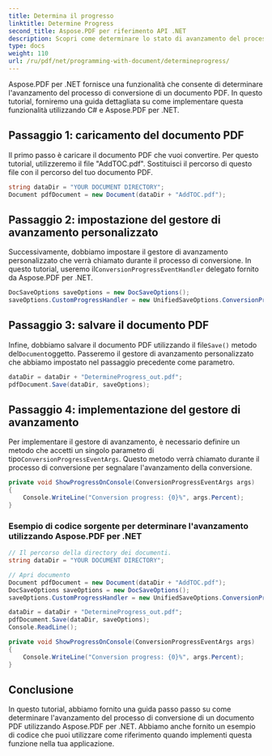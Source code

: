 ```yaml
---
title: Determina il progresso
linktitle: Determine Progress
second_title: Aspose.PDF per riferimento API .NET
description: Scopri come determinare lo stato di avanzamento del processo di conversione di un documento PDF utilizzando Aspose.PDF per .NET con questa guida dettagliata e l'esempio di codice.
type: docs
weight: 110
url: /ru/pdf/net/programming-with-document/determineprogress/
---
```


Aspose.PDF per .NET fornisce una funzionalità che consente di determinare l'avanzamento del processo di conversione di un documento PDF. In questo tutorial, forniremo una guida dettagliata su come implementare questa funzionalità utilizzando C# e Aspose.PDF per .NET.

## Passaggio 1: caricamento del documento PDF

Il primo passo è caricare il documento PDF che vuoi convertire. Per questo tutorial, utilizzeremo il file "AddTOC.pdf". Sostituisci il percorso di questo file con il percorso del tuo documento PDF.

```csharp
string dataDir = "YOUR DOCUMENT DIRECTORY";
Document pdfDocument = new Document(dataDir + "AddTOC.pdf");
```

## Passaggio 2: impostazione del gestore di avanzamento personalizzato

 Successivamente, dobbiamo impostare il gestore di avanzamento personalizzato che verrà chiamato durante il processo di conversione. In questo tutorial, useremo il`ConversionProgressEventHandler` delegato fornito da Aspose.PDF per .NET.

```csharp
DocSaveOptions saveOptions = new DocSaveOptions();
saveOptions.CustomProgressHandler = new UnifiedSaveOptions.ConversionProgressEventHandler(ShowProgressOnConsole);
```

## Passaggio 3: salvare il documento PDF

 Infine, dobbiamo salvare il documento PDF utilizzando il file`Save()` metodo del`Document`oggetto. Passeremo il gestore di avanzamento personalizzato che abbiamo impostato nel passaggio precedente come parametro.

```csharp
dataDir = dataDir + "DetermineProgress_out.pdf";
pdfDocument.Save(dataDir, saveOptions);
```

## Passaggio 4: implementazione del gestore di avanzamento

 Per implementare il gestore di avanzamento, è necessario definire un metodo che accetti un singolo parametro di tipo`ConversionProgressEventArgs`. Questo metodo verrà chiamato durante il processo di conversione per segnalare l'avanzamento della conversione.

```csharp
private void ShowProgressOnConsole(ConversionProgressEventArgs args)
{
    Console.WriteLine("Conversion progress: {0}%", args.Percent);
}
```

### Esempio di codice sorgente per determinare l'avanzamento utilizzando Aspose.PDF per .NET

```csharp
// Il percorso della directory dei documenti.
string dataDir = "YOUR DOCUMENT DIRECTORY";

// Apri documento
Document pdfDocument = new Document(dataDir + "AddTOC.pdf");
DocSaveOptions saveOptions = new DocSaveOptions();
saveOptions.CustomProgressHandler = new UnifiedSaveOptions.ConversionProgressEventHandler(ShowProgressOnConsole);

dataDir = dataDir + "DetermineProgress_out.pdf";
pdfDocument.Save(dataDir, saveOptions);
Console.ReadLine();

private void ShowProgressOnConsole(ConversionProgressEventArgs args)
{
    Console.WriteLine("Conversion progress: {0}%", args.Percent);
}
```

## Conclusione

In questo tutorial, abbiamo fornito una guida passo passo su come determinare l'avanzamento del processo di conversione di un documento PDF utilizzando Aspose.PDF per .NET. Abbiamo anche fornito un esempio di codice che puoi utilizzare come riferimento quando implementi questa funzione nella tua applicazione.